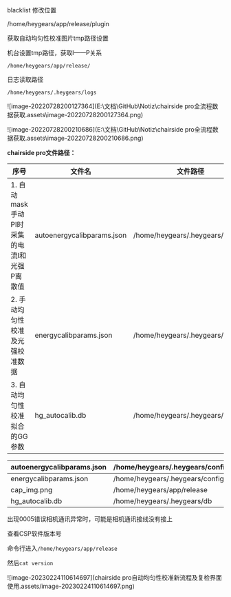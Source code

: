 

blacklist 修改位置

/home/heygears/app/release/plugin



获取自动均匀性校准图片tmp路径设置

机台设置tmp路径，获取I——P关系

`/home/heygears/app/release/`



日志读取路径

`/home/heygears/.heygears/logs`

![image-20220728200127364](E:\文档\GitHub\Notiz\chairside pro全流程数据获取.assets\image-20220728200127364.png)

![image-20220728200210686](E:\文档\GitHub\Notiz\chairside pro全流程数据获取.assets\image-20220728200210686.png)

**chairside pro文件路径：**

| 序号                                        | 文件名                     | 文件路径                         |
| ------------------------------------------- | -------------------------- | -------------------------------- |
| 1. 自动mask手动PI时采集的电流I和光强P离散值 | autoenergycalibparams.json | /home/heygears/.heygears/configs |
| 2. 手动均匀性校准及光强校准数据             | energycalibparams.json     | /home/heygears/.heygears/configs |
| 3. 自动均匀性校准拟合的GG参数               | hg_autocalib.db            | /home/heygears/.heygears/db      |



| autoenergycalibparams.json | /home/heygears/.heygears/configs |
| -------------------------- | -------------------------------- |
| energycalibparams.json     | /home/heygears/.heygears/configs |
| cap_img.png                | /home/heygears/app/release       |
| hg_autocalib.db            | /home/heygears/.heygears/db      |



出现0005错误相机通讯异常时，可能是相机通讯接线没有接上

查看CSP软件版本号

命令行进入`/home/heygears/app/release`

然后`cat version`

![image-20230224110614697](chairside pro自动均匀性校准新流程及复检界面使用.assets/image-20230224110614697.png)
